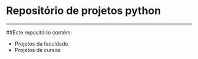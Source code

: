 # Repositório de projetos python

---

##Este repositório contém:
- Projetos da faculdade
- Projetos de cursos

